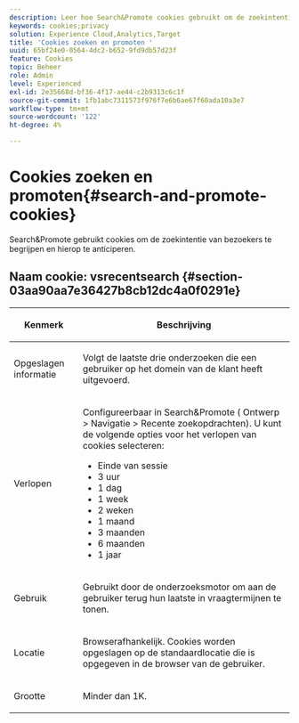 ```yaml
---
description: Leer hoe Search&Promote cookies gebruikt om de zoekintentie van bezoekers te begrijpen en te anticiperen.
keywords: cookies;privacy
solution: Experience Cloud,Analytics,Target
title: 'Cookies zoeken en promoten '
uuid: 65bf24e0-0564-4dc2-b652-9fd9db57d23f
feature: Cookies
topic: Beheer
role: Admin
level: Experienced
exl-id: 2e35668d-bf36-4f17-ae44-c2b9313c6c1f
source-git-commit: 1fb1abc7311573f976f7e6b6ae67f60ada10a3e7
workflow-type: tm+mt
source-wordcount: '122'
ht-degree: 4%

---
```


# Cookies zoeken en promoten{#search-and-promote-cookies}

Search&amp;Promote gebruikt cookies om de zoekintentie van bezoekers te begrijpen en hierop te anticiperen.

## Naam cookie: vsrecentsearch {#section-03aa90aa7e36427b8cb12dc4a0f0291e}

<table id="table_34AA90F2FFB84500A77D8F4C5008D453"> 
 <thead> 
  <tr> 
   <th colname="col1" class="entry"> <p>Kenmerk </p> </th> 
   <th colname="col2" class="entry"> <p>Beschrijving </p> </th> 
  </tr> 
 </thead>
 <tbody> 
  <tr> 
   <td colname="col1"> <p>Opgeslagen informatie </p> </td> 
   <td colname="col2"> <p> Volgt de laatste drie onderzoeken die een gebruiker op het domein van de klant heeft uitgevoerd. </p> </td> 
  </tr> 
  <tr> 
   <td colname="col1"> <p> Verlopen </p> </td> 
   <td colname="col2"> <p>Configureerbaar in Search&amp;Promote (<span class="uicontrol"> Ontwerp</span> &gt; <span class="uicontrol"> Navigatie</span> &gt; <span class="uicontrol"> Recente zoekopdrachten</span>). U kunt de volgende opties voor het verlopen van cookies selecteren: </p> <p> 
     <ul id="ul_28F564A6337D497699D5247F755981B8"> 
      <li id="li_6478BB5AF82341F787F92D03E277DBBB">Einde van sessie </li> 
      <li id="li_AF88B165365D4A63A82CB6ADD4542D66"> 3 uur </li> 
      <li id="li_339475FBAB2248348B54073A2386819D">1 dag </li> 
      <li id="li_F30E6EF7A7FF467DB995D86AD0DF623B">1 week </li> 
      <li id="li_77E18CF7EF8E4B24BAC5440D2B87844B">2 weken </li> 
      <li id="li_E8A5FF4C97F64BB087422B16AD1F61DB">1 maand </li> 
      <li id="li_C170092F7E5649FE876925B58E6C8580">3 maanden </li> 
      <li id="li_08BD465A900A48BDA1283263047A33FD">6 maanden </li> 
      <li id="li_85FEDE0283F7426B9AF49C72B5089257">1 jaar </li> 
     </ul> </p> </td> 
  </tr> 
  <tr> 
   <td colname="col1"> <p> Gebruik </p> </td> 
   <td colname="col2"> <p>Gebruikt door de onderzoeksmotor om aan de gebruiker terug hun laatste in vraagtermijnen te tonen. </p> </td> 
  </tr> 
  <tr> 
   <td colname="col1"> <p> Locatie </p> </td> 
   <td colname="col2"> <p>Browserafhankelijk. Cookies worden opgeslagen op de standaardlocatie die is opgegeven in de browser van de gebruiker. </p> </td> 
  </tr> 
  <tr> 
   <td colname="col1"> <p> Grootte </p> </td> 
   <td colname="col2"> <p>Minder dan 1K. </p> </td> 
  </tr> 
 </tbody> 
</table>
